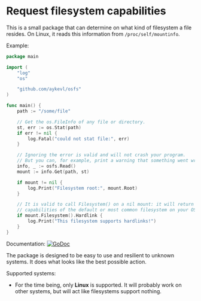 # Request filesystem capabilities

This is a small package that can determine on what kind of filesystem a file
resides. On Linux, it reads this information from `/proc/self/mountinfo`.

Example:

```go
package main

import (
	"log"
	"os"

	"github.com/aykevl/osfs"
)

func main() {
	path := "/some/file"

	// Get the os.FileInfo of any file or directory.
	st, err := os.Stat(path)
	if err != nil {
		log.Fatal("could not stat file:", err)
	}

	// Ignoring the error is valid and will not crash your program.
	// But you can, for example, print a warning that something went wrong.
	info, _ := osfs.Read()
	mount := info.Get(path, st)

	if mount != nil {
		log.Print("Filesystem root:", mount.Root)
	}

	// It is valid to call Filesystem() on a nil mount: it will return the
	// capabilities of the default or most common filesystem on your OS.
	if mount.Filesystem().Hardlink {
		log.Print("This filesystem supports hardlinks!")
	}
}
```

Documentation:
[![GoDoc](https://godoc.org/github.com/aykevl/osfs?status.svg)](https://godoc.org/github.com/aykevl/osfs)

The package is designed to be easy to use and resilient to unknown systems. It
does what looks like the best possible action.

Supported systems:

  * For the time being, only **Linux** is supported. It will probably work on
    other systems, but will act like filesystems support nothing.

